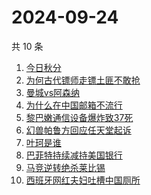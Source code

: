 # 2024-09-24

共 10 条

<!-- BEGIN ZHIHUSEARCH -->
<!-- 最后更新时间 Tue Sep 24 2024 03:09:25 GMT+0800 (China Standard Time) -->
1. [今日秋分](https://www.zhihu.com/search?q=今日秋分)
1. [为何古代镖师走镖土匪不敢抢](https://www.zhihu.com/search?q=为何古代镖师走镖土匪不敢抢)
1. [曼城vs阿森纳](https://www.zhihu.com/search?q=曼城vs阿森纳)
1. [为什么在中国邮箱不流行](https://www.zhihu.com/search?q=为什么在中国邮箱不流行)
1. [黎巴嫩通信设备爆炸致37死](https://www.zhihu.com/search?q=黎巴嫩通信设备爆炸致37死)
1. [幻兽帕鲁方回应任天堂起诉](https://www.zhihu.com/search?q=幻兽帕鲁方回应任天堂起诉)
1. [叶珂是谁](https://www.zhihu.com/search?q=叶珂是谁)
1. [巴菲特持续减持美国银行](https://www.zhihu.com/search?q=巴菲特持续减持美国银行)
1. [马竞逆转绝杀莱比锡](https://www.zhihu.com/search?q=马竞逆转绝杀莱比锡)
1. [西班牙网红夫妇吐槽中国厕所](https://www.zhihu.com/search?q=西班牙网红夫妇吐槽中国厕所)
<!-- END ZHIHUSEARCH -->
